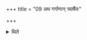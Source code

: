+++
title = "09 अथ गर्गाणान् त्र्यार्षेयः"

+++

<details><summary>थिते</summary>

अथ गर्गाणां त्र्यार्षेयः । आङ्गिरस गार्ग्य शैन्येति । शिनि वद्गर्गवदङ्गिरोवदिति ९
</details>
